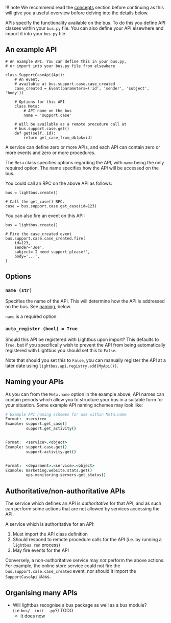 
!!! note
    We recommend read the [concepts](concepts.md) section before continuing
    as this will give you a useful overview before delving into the details
    below.

APIs specify the functionality available on the bus. To do this you
define API classes within your `bus.py` file. You can also define
your API elsewhere and import it into your `bus.py` file.

## An example API

```python3
# An example API. You can define this in your bus.py,
# or import into your bus.py file from elsewhere

class SupportCaseApi(Api):
    # An event,
    # available at bus.support.case.case_created
    case_created = Event(parameters=('id', 'sender', 'subject', 'body'))

    # Options for this API
    class Meta:
        # API name on the bus
        name = 'support.case'

    # Will be available as a remote procedure call at
    # bus.support.case.get()
    def get(self, id):
        return get_case_from_db(pk=id)
```

A service can define zero or more APIs, and each API can contain
zero or more events and zero or more procedures.

The `Meta` class specifies options regarding the API, with `name` being
the only required option. The name specifies how the API will be
accessed on the bus.

You could call an RPC on the above API as follows:

```python3
bus = lightbus.create()

# Call the get_case() RPC.
case = bus.support.case.get_case(id=123)
```

You can also fire an event on this API:

```python3
bus = lightbus.create()

# Fire the case_created event
bus.support.case.case_created.fire(
    id=123,
    sender='Joe',
    subject='I need support please!',
    body='...',
)
```

## Options

### `name (str)`

Specifies the name of the API. This will determine how the API is addressed
on the bus. See [naming](#naming), below.

`name` is a required option.

### `auto_register (bool) = True`

Should this API be registered with Lightbus upon import? This defaults to `True`,
but if you specifically wish to prevent the API from being automatically
registered with Lightbus you should set this to `False`.

Note that should you set this to `False`, you can manually register the
API at a later date using `lightbus.api.registry.add(MyApi())`.

## Naming your APIs

As you can from the `Meta.name` option in the example above, API names
can contain periods which allow you
to structure your bus in a suitable form for your situation.
Some example API naming schemes may look like:

```coffeescript
# Example API naming schemes for use within Meta.name
Format:  <service>
Example: support.get_case()
         support.get_activity()


Format:  <service>.<object>
Example: support.case.get()
         support.activity.get()


Format:  <deparment>.<service>.<object>
Example: marketing.website.stats.get()
         ops.monitoring.servers.get_status()
```

## Authoritative/non-authoritative APIs

The service which defines an API is *authoritative* for that API, and as
such can perform some actions that are not allowed by services accessing the API.

A service which is authoritative for an API:

1. Must import the API class definition
2. Should respond to remote procedure calls for the API
   (i.e. by running a `lightbus run` process)
3. May fire events for the API

Conversely, a non-authoritative service may *not* perform the above actions.
For example, the online store service could not fire the `bus.support.case.case_created`
event, nor should it import the `SupportCaseApi` class.

## Organising many APIs

* Will lightbus recognise a bus package as well as a bus module?
  (i.e.`bus/__init__.py`?) TODO
    * It does now


